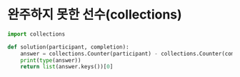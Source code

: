 # 완주하지 못한 선수(collections)

```python
import collections

def solution(participant, completion):
    answer = collections.Counter(participant) - collections.Counter(completion)
    print(type(answer))
    return list(answer.keys())[0]
```

